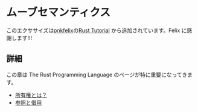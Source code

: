 # ムーブセマンティクス

このエクササイズは[pnkfelix](https://github.com/pnkfelix)の[Rust Tutorial](https://pnkfelix.github.io/rust-examples-icfp2014/) から追加されています。Felix に感謝します!!!

## 詳細

この章は The Rust Programming Language のページが特に重要になってきます。

- [所有権とは？](https://doc.rust-jp.rs/book-ja/ch04-01-what-is-ownership.html)
- [参照と借用](https://doc.rust-jp.rs/book-ja/ch04-02-references-and-borrowing.html)

<!---
# Move Semantics

These exercises are adapted from [pnkfelix](https://github.com/pnkfelix)'s [Rust Tutorial](https://pnkfelix.github.io/rust-examples-icfp2014/) -- Thank you Felix!!!

## Further information

For this section, the book links are especially important.

- [Ownership](https://doc.rust-lang.org/book/ch04-01-what-is-ownership.html)
- [Reference and borrowing](https://doc.rust-lang.org/book/ch04-02-references-and-borrowing.html)
--->
